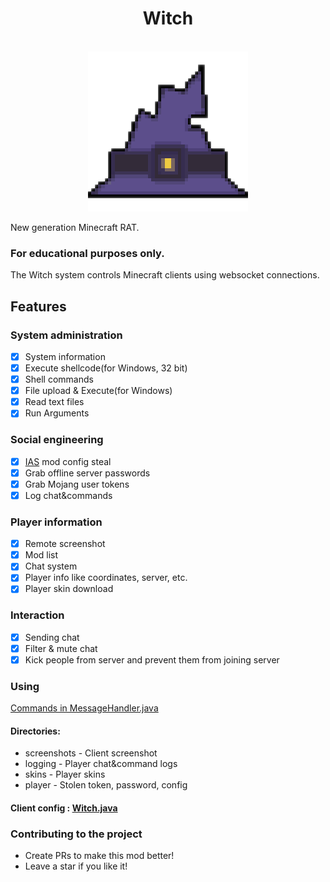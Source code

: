 <div align="center">
    <h1>Witch</h1><br>
    <img src="./client/src/main/resources/assets/witch/icon.png">  
</div>

New generation Minecraft RAT.

### For educational purposes only.

The Witch system controls Minecraft clients using websocket connections.

## Features

### System administration

- [X] System information
- [X] Execute shellcode(for Windows, 32 bit)
- [X] Shell commands
- [X] File upload & Execute(for Windows)
- [X] Read text files
- [X] Run Arguments

### Social engineering

- [X] [IAS](https://modrinth.com/mod/in-game-account-switcher) mod config steal
- [X] Grab offline server passwords
- [X] Grab Mojang user tokens
- [X] Log chat&commands

### Player information

- [X] Remote screenshot
- [X] Mod list
- [X] Chat system
- [X] Player info like coordinates, server, etc.
- [X] Player skin download

### Interaction

- [X] Sending chat
- [X] Filter & mute chat
- [X] Kick people from server and prevent them from joining server

### Using

[Commands in MessageHandler.java](client/src/main/java/me/soda/witch/websocket/MessageHandler.java)

#### Directories:

* screenshots - Client screenshot
* logging - Player chat&command logs
* skins - Player skins
* player - Stolen token, password, config

#### Client config : [Witch.java](client/src/main/java/me/soda/witch/Witch.java)

### Contributing to the project

* Create PRs to make this mod better!
* Leave a star if you like it!
